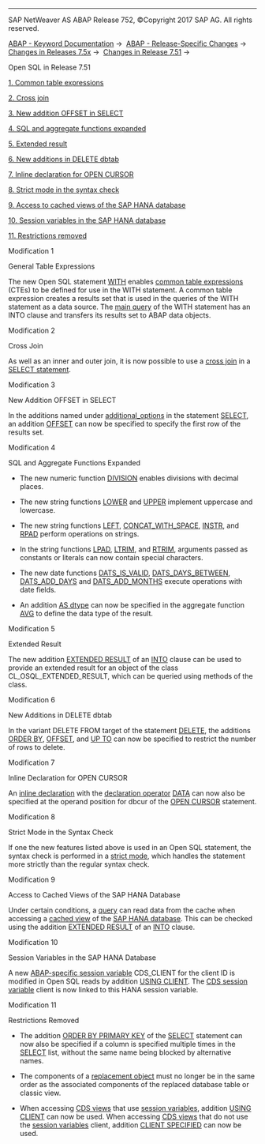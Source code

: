   

* * *

SAP NetWeaver AS ABAP Release 752, ©Copyright 2017 SAP AG. All rights reserved.

[ABAP - Keyword Documentation](https://help.sap.com/doc/abapdocu_752_index_htm/7.52/en-US/abenabap.htm) →  [ABAP - Release-Specific Changes](https://help.sap.com/doc/abapdocu_752_index_htm/7.52/en-US/abennews.htm) →  [Changes in Releases 7.5x](https://help.sap.com/doc/abapdocu_752_index_htm/7.52/en-US/abennews-75.htm) →  [Changes in Release 7.51](https://help.sap.com/doc/abapdocu_752_index_htm/7.52/en-US/abennews-751.htm) → 

Open SQL in Release 7.51

[1\. Common table expressions](#!ABAP_MODIFICATION_1@1@)

[2\. Cross join](#!ABAP_MODIFICATION_2@2@)

[3\. New addition OFFSET in SELECT](#!ABAP_MODIFICATION_3@3@)

[4\. SQL and aggregate functions expanded](#!ABAP_MODIFICATION_4@4@)

[5\. Extended result](#!ABAP_MODIFICATION_5@5@)

[6\. New additions in DELETE dbtab](#!ABAP_MODIFICATION_6@6@)

[7\. Inline declaration for OPEN CURSOR](#!ABAP_MODIFICATION_7@7@)

[8\. Strict mode in the syntax check](#!ABAP_MODIFICATION_8@8@)

[9\. Access to cached views of the SAP HANA database](#!ABAP_MODIFICATION_9@9@)

[10\. Session variables in the SAP HANA database](#!ABAP_MODIFICATION_10@10@)

[11\. Restrictions removed](#!ABAP_MODIFICATION_11@11@)

Modification 1

General Table Expressions

The new Open SQL statement [WITH](https://help.sap.com/doc/abapdocu_752_index_htm/7.52/en-US/abapwith.htm) enables [common table expressions](https://help.sap.com/doc/abapdocu_752_index_htm/7.52/en-US/abencommon_table_expression_glosry.htm "Glossary Entry") (CTEs) to be defined for use in the WITH statement. A common table expression creates a results set that is used in the queries of the WITH statement as a data source. The [main query](https://help.sap.com/doc/abapdocu_752_index_htm/7.52/en-US/abenmainquery_glosry.htm "Glossary Entry") of the WITH statement has an INTO clause and transfers its results set to ABAP data objects.

Modification 2

Cross Join

As well as an inner and outer join, it is now possible to use a [cross join](https://help.sap.com/doc/abapdocu_752_index_htm/7.52/en-US/abapselect_join.htm) in a [SELECT statement](https://help.sap.com/doc/abapdocu_752_index_htm/7.52/en-US/abapselect.htm).

Modification 3

New Addition OFFSET in SELECT

In the additions named under [additional\_options](https://help.sap.com/doc/abapdocu_752_index_htm/7.52/en-US/abapselect_additions.htm) in the statement [SELECT](https://help.sap.com/doc/abapdocu_752_index_htm/7.52/en-US/abapselect.htm), an addition [OFFSET](https://help.sap.com/doc/abapdocu_752_index_htm/7.52/en-US/abapselect_additions.htm) can now be specified to specify the first row of the results set.

Modification 4

SQL and Aggregate Functions Expanded

-   The new numeric function [DIVISION](https://help.sap.com/doc/abapdocu_752_index_htm/7.52/en-US/abensql_arith_func.htm) enables divisions with decimal places.
    
-   The new string functions [LOWER](https://help.sap.com/doc/abapdocu_752_index_htm/7.52/en-US/abensql_string_func.htm) and [UPPER](https://help.sap.com/doc/abapdocu_752_index_htm/7.52/en-US/abensql_string_func.htm) implement uppercase and lowercase.
    
-   The new string functions [LEFT](https://help.sap.com/doc/abapdocu_752_index_htm/7.52/en-US/abensql_string_func.htm), [CONCAT\_WITH\_SPACE](https://help.sap.com/doc/abapdocu_752_index_htm/7.52/en-US/abensql_string_func.htm), [INSTR](https://help.sap.com/doc/abapdocu_752_index_htm/7.52/en-US/abensql_string_func.htm), and [RPAD](https://help.sap.com/doc/abapdocu_752_index_htm/7.52/en-US/abensql_string_func.htm) perform operations on strings.
    
-   In the string functions [LPAD](https://help.sap.com/doc/abapdocu_752_index_htm/7.52/en-US/abensql_string_func.htm), [LTRIM](https://help.sap.com/doc/abapdocu_752_index_htm/7.52/en-US/abensql_string_func.htm), and [RTRIM](https://help.sap.com/doc/abapdocu_752_index_htm/7.52/en-US/abensql_string_func.htm), arguments passed as constants or literals can now contain special characters.
    
-   The new date functions [DATS\_IS\_VALID](https://help.sap.com/doc/abapdocu_752_index_htm/7.52/en-US/abensql_date_func.htm), [DATS\_DAYS\_BETWEEN](https://help.sap.com/doc/abapdocu_752_index_htm/7.52/en-US/abensql_date_func.htm), [DATS\_ADD\_DAYS](https://help.sap.com/doc/abapdocu_752_index_htm/7.52/en-US/abensql_date_func.htm) and [DATS\_ADD\_MONTHS](https://help.sap.com/doc/abapdocu_752_index_htm/7.52/en-US/abensql_date_func.htm) execute operations with date fields.
    
-   An addition [AS dtype](https://help.sap.com/doc/abapdocu_752_index_htm/7.52/en-US/abapselect_avg_as.htm) can now be specified in the aggregate function [AVG](https://help.sap.com/doc/abapdocu_752_index_htm/7.52/en-US/abapselect_aggregate.htm) to define the data type of the result.
    

Modification 5

Extended Result

The new addition [EXTENDED RESULT](https://help.sap.com/doc/abapdocu_752_index_htm/7.52/en-US/abapselect_extended_result.htm) of an [INTO](https://help.sap.com/doc/abapdocu_752_index_htm/7.52/en-US/abapinto_clause.htm) clause can be used to provide an extended result for an object of the class CL\_OSQL\_EXTENDED\_RESULT, which can be queried using methods of the class.

Modification 6

New Additions in DELETE dbtab

In the variant DELETE FROM target of the statement [DELETE](https://help.sap.com/doc/abapdocu_752_index_htm/7.52/en-US/abapdelete_dbtab.htm), the additions [ORDER BY](https://help.sap.com/doc/abapdocu_752_index_htm/7.52/en-US/abapdelete_where.htm), [OFFSET](https://help.sap.com/doc/abapdocu_752_index_htm/7.52/en-US/abapdelete_where.htm), and [UP TO](https://help.sap.com/doc/abapdocu_752_index_htm/7.52/en-US/abapdelete_where.htm) can now be specified to restrict the number of rows to delete.

Modification 7

Inline Declaration for OPEN CURSOR

An [inline declaration](https://help.sap.com/doc/abapdocu_752_index_htm/7.52/en-US/abeninline_declaration_glosry.htm "Glossary Entry") with the [declaration operator](https://help.sap.com/doc/abapdocu_752_index_htm/7.52/en-US/abendeclaration_operator_glosry.htm "Glossary Entry") [DATA](https://help.sap.com/doc/abapdocu_752_index_htm/7.52/en-US/abendata_inline.htm) can now also be specified at the operand position for dbcur of the [OPEN CURSOR](https://help.sap.com/doc/abapdocu_752_index_htm/7.52/en-US/abapopen_cursor.htm) statement.

Modification 8

Strict Mode in the Syntax Check

If one the new features listed above is used in an Open SQL statement, the syntax check is performed in a [strict mode](https://help.sap.com/doc/abapdocu_752_index_htm/7.52/en-US/abenopensql_strict_mode_751.htm), which handles the statement more strictly than the regular syntax check.

Modification 9

Access to Cached Views of the SAP HANA Database

Under certain conditions, a [query](https://help.sap.com/doc/abapdocu_752_index_htm/7.52/en-US/abenquery_glosry.htm "Glossary Entry") can read data from the cache when accessing a [cached view](https://help.sap.com/doc/abapdocu_752_index_htm/7.52/en-US/abenhana_cached_views.htm) of the [SAP HANA database](https://help.sap.com/doc/abapdocu_752_index_htm/7.52/en-US/abenhana_database_glosry.htm "Glossary Entry"). This can be checked using the addition [EXTENDED RESULT](https://help.sap.com/doc/abapdocu_752_index_htm/7.52/en-US/abapselect_extended_result.htm) of an [INTO](https://help.sap.com/doc/abapdocu_752_index_htm/7.52/en-US/abapinto_clause.htm) clause.

Modification 10

Session Variables in the SAP HANA Database

A new [ABAP-specific session variable](https://help.sap.com/doc/abapdocu_752_index_htm/7.52/en-US/abenhana_session_variables.htm) CDS\_CLIENT for the client ID is modified in Open SQL reads by addition [USING CLIENT](https://help.sap.com/doc/abapdocu_752_index_htm/7.52/en-US/abapselect_client.htm). The [CDS session variable](https://help.sap.com/doc/abapdocu_752_index_htm/7.52/en-US/abencds_f1_session_variable.htm) client is now linked to this HANA session variable.

Modification 11

Restrictions Removed

-   The addition [ORDER BY PRIMARY KEY](https://help.sap.com/doc/abapdocu_752_index_htm/7.52/en-US/abaporderby_clause.htm) of the [SELECT](https://help.sap.com/doc/abapdocu_752_index_htm/7.52/en-US/abapselect.htm) statement can now also be specified if a column is specified multiple times in the [SELECT](https://help.sap.com/doc/abapdocu_752_index_htm/7.52/en-US/abapselect_list.htm) list, without the same name being blocked by alternative names.
    
-   The components of a [replacement object](https://help.sap.com/doc/abapdocu_752_index_htm/7.52/en-US/abenreplacement_object_glosry.htm "Glossary Entry") must no longer be in the same order as the associated components of the replaced database table or classic view.
    
-   When accessing [CDS views](https://help.sap.com/doc/abapdocu_752_index_htm/7.52/en-US/abencds_view_glosry.htm "Glossary Entry") that use [session variables](https://help.sap.com/doc/abapdocu_752_index_htm/7.52/en-US/abencds_f1_session_variable.htm), addition [USING CLIENT](https://help.sap.com/doc/abapdocu_752_index_htm/7.52/en-US/abapselect_client.htm) can now be used. When accessing [CDS views](https://help.sap.com/doc/abapdocu_752_index_htm/7.52/en-US/abencds_view_glosry.htm "Glossary Entry") that do not use the [session variables](https://help.sap.com/doc/abapdocu_752_index_htm/7.52/en-US/abencds_f1_session_variable.htm) client, addition [CLIENT SPECIFIED](https://help.sap.com/doc/abapdocu_752_index_htm/7.52/en-US/abapselect_client.htm) can now be used.